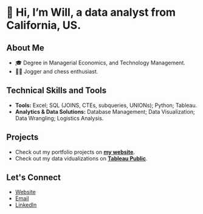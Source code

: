 # 👋 Hi, I’m Will, a data analyst from California, US. 

## About Me
- 🎓 Degree in Managerial Economics, and Technology Management.
- 🏃‍♂ Jogger and chess enthusiast. 

## Technical Skills and Tools
- **Tools:** Excel; SQL (JOINS, CTEs, subqueries, UNIONs); Python; Tableau.
- **Analytics & Data Solutions:** Database Management; Data Visualization; Data Wrangling; Logistics Analysis.

## Projects
- Check out my portfolio projects on [**my website**](https://willatran.com/). 
- Check out my data vidualizations on [**Tableau Public**](https://public.tableau.com/app/profile/willatran).

## Let's Connect
- [Website](https://willatran.com/)
- [Email](mailto:me@willatran.com)
- [LinkedIn](https://www.linkedin.com/in/willatran/)

